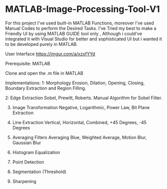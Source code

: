 # MATLAB-Image-Processing-Tool-V1
For this project I've used built-in MATLAB Functions, moreover I've used Manual Codes to perform the Desired Tasks. I've Tried my best to make a Friendly UI by using MATLAB GUIDE tool only , Although i could've integrated it with Visual Studio for better and sophisticated UI but i wanted it to be developed purely in MATLAB.

User Interface
https://imgur.com/a/xzxfYYd

Prerequisite:
MATLAB

Clone and open the .m file in MATLAB

Implementations:
1: Morphology
Erosion, Dilation, Opening, Closing, Boundary Extraction and Region Filling.

2: Edge Extraction
Sobel, Prewitt, Roberts.
Manual Algorithm for Sobel Filter.

3. Image Transformation
Negative, Logarithmic, Power Law, Bit Plane Extraction

4. Line Extraction
Vertical, Horizontal, Combined, +45 Degrees, -45 Degrees

5. Averaging Filters
Averaging Blue, Weighted Average, Motion Blur, Gaussian Blur 

6. Histogram Equalization
7. Point Detection
8. Segmentation (Threshold)
9. Sharpening 
